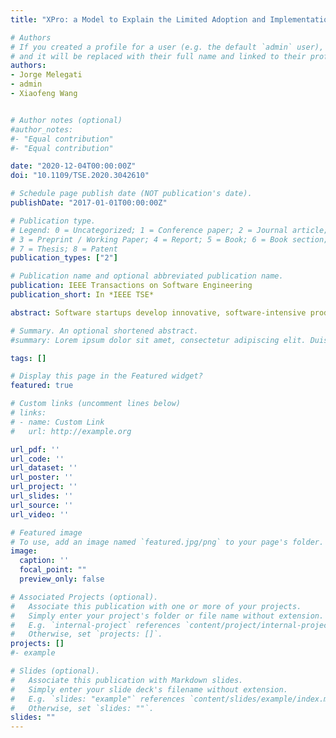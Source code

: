```yaml
---
title: "XPro: a Model to Explain the Limited Adoption and Implementation of Experimentation in Software Startups"

# Authors
# If you created a profile for a user (e.g. the default `admin` user), write the username (folder name) here
# and it will be replaced with their full name and linked to their profile.
authors:
- Jorge Melegati
- admin
- Xiaofeng Wang


# Author notes (optional)
#author_notes:
#- "Equal contribution"
#- "Equal contribution"

date: "2020-12-04T00:00:00Z"
doi: "10.1109/TSE.2020.3042610"

# Schedule page publish date (NOT publication's date).
publishDate: "2017-01-01T00:00:00Z"

# Publication type.
# Legend: 0 = Uncategorized; 1 = Conference paper; 2 = Journal article;
# 3 = Preprint / Working Paper; 4 = Report; 5 = Book; 6 = Book section;
# 7 = Thesis; 8 = Patent
publication_types: ["2"]

# Publication name and optional abbreviated publication name.
publication: IEEE Transactions on Software Engineering
publication_short: In *IEEE TSE*

abstract: Software startups develop innovative, software-intensive products or services. Such innovativeness translates into uncertainty regarding a matching need for a product from potential customers, representing a possible determinant reason for startup failure. Research has shown that experimentation, an approach based on the use experiments to guide several aspects of software development, could improve these companies' success rate by fostering the evaluation of assumptions about customers' needs before developing a full-fledged product. Nevertheless, software startups are not using experimentation as expected. In this study, we investigated the reasons behind such a mismatch between theory and practice. To achieve it, we performed a qualitative survey study of 106 failed software startups. We built the eXperimentation Progression model (XPro), demonstrating that the effective adoption and implementation of experimentation is a staged process: first, teams should be aware of experimentation, then they need to develop and intention to experiment, perform the experiments, analyze the results, and finally act based on the obtained learning.

# Summary. An optional shortened abstract.
#summary: Lorem ipsum dolor sit amet, consectetur adipiscing elit. Duis posuere tellus ac convallis placerat. Proin tincidunt magna sed ex sollicitudin condimentum.

tags: []

# Display this page in the Featured widget?
featured: true

# Custom links (uncomment lines below)
# links:
# - name: Custom Link
#   url: http://example.org

url_pdf: ''
url_code: ''
url_dataset: ''
url_poster: ''
url_project: ''
url_slides: ''
url_source: ''
url_video: ''

# Featured image
# To use, add an image named `featured.jpg/png` to your page's folder. Image credit: [**Unsplash**](https://unsplash.com/photos/pLCdAaMFLTE)
image:
  caption: ''
  focal_point: ""
  preview_only: false

# Associated Projects (optional).
#   Associate this publication with one or more of your projects.
#   Simply enter your project's folder or file name without extension.
#   E.g. `internal-project` references `content/project/internal-project/index.md`.
#   Otherwise, set `projects: []`.
projects: []
#- example

# Slides (optional).
#   Associate this publication with Markdown slides.
#   Simply enter your slide deck's filename without extension.
#   E.g. `slides: "example"` references `content/slides/example/index.md`.
#   Otherwise, set `slides: ""`.
slides: ""
---
```

